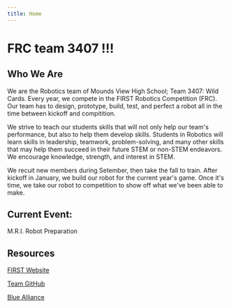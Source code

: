```yaml
---
title: Home
---
```


# FRC team 3407 !!!

## Who We Are

We are the Robotics team of Mounds View High School; Team 3407: Wild Cards. Every year, we compete in the FIRST Robotics Competition (FRC). Our team has to design, prototype, build, test, and perfect a robot all in the time between kickoff and compitition.

We strive to teach our students skills that will not only help our team's performance, but also to help them develop skills. Students in Robotics will learn skills in leadership, teamwork, problem-solving, and many other skills that may help them succeed in their future STEM or non-STEM endeavors. We encourage knowledge, strength, and interest in STEM.

We recuit new members during Setember, then take the fall to train. After kickoff in January, we build our robot for the current year's game. Once it's time, we take our robot to competition to show off what we've been able to make.

## Current Event:

M.R.I. Robot Preparation

## Resources

[FIRST Website](https://www.firstinspires.org/robotics/frc/game-and-season)

[Team GitHub](https://github.com/FRC3407)

[Blue Alliance](https://www.thebluealliance.com/team/3407)
